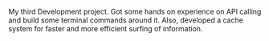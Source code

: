 My third Development project.
Got some hands on experience on API calling and build some terminal commands around it.
Also, developed a cache system for faster and more efficient surfing of information.
